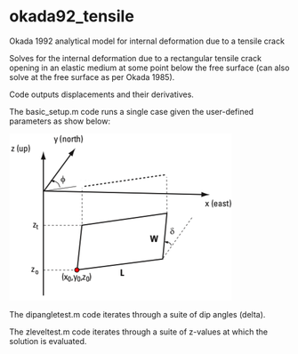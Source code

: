 # okada92_tensile
Okada 1992 analytical model for internal deformation due to a tensile crack

Solves for the internal deformation due to a rectangular tensile crack opening in an elastic medium at some point below the free surface (can also solve at the free surface as per Okada 1985).

Code outputs displacements and their derivatives.

The basic_setup.m code runs a single case given the user-defined parameters as show below:

![geometryparams](geometry.png)

The dipangletest.m code iterates through a suite of dip angles (delta).

The zleveltest.m code iterates through a suite of z-values at which the solution is evaluated.

